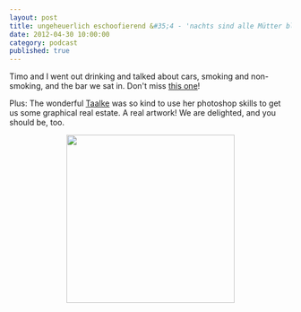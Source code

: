 ```yaml
---
layout: post
title: ungeheuerlich eschoofierend &#35;4 - 'nachts sind alle Mütter blau'
date: 2012-04-30 10:00:00
category: podcast
published: true
---
```

Timo and I went out drinking and talked about cars, smoking and non-smoking, and the bar we sat in. Don't miss [this one](http://ue.buzzsprout.com/5450/47271-nachts-sind-alle-mutter-blau.mp3)!

Plus: The wonderful [Taalke](https://twitter.com/#!/talinee) was so kind to use her photoshop skills to get us some graphical real estate. A real artwork! We are delighted, and you should be, too.
<br>
<p style="text-align: center;"><a href="http://blog.timmschoof.com/images/artwork_ue.jpg"><img src="http://blog.timmschoof.com/images/artwork_ue.jpg" width="300px"; height="300px"; /></a></p>
